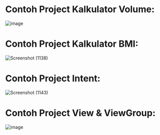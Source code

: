 # Contoh Project Kalkulator Volume:
![image](https://user-images.githubusercontent.com/77010111/201861611-25dfffdc-28bf-48de-9d39-b41932c766fa.png)
# Contoh Project Kalkulator BMI:
![Screenshot (1138)](https://user-images.githubusercontent.com/77010111/203720017-8a3b22ac-9739-4158-a194-35ee97c7e4e6.png)
# Contoh Project Intent: 
![Screenshot (1143)](https://user-images.githubusercontent.com/77010111/205553274-a3b54679-07c2-43f7-aeac-52c1befa5b3f.png)
# Contoh Project View & ViewGroup: 
![image](https://user-images.githubusercontent.com/77010111/215385156-104a3985-ebdb-42ce-aa18-5278ff9e7801.png)

